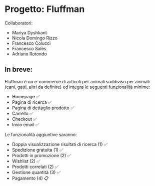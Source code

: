 # Progetto: Fluffman

Collaboratori:
- Mariya Dyshkant
- Nicola Domingo Rizzo
- Francesco Colucci
- Francesco Sales
- Adriano Rotondo

## In breve:
Fluffman è un e-commerce di articoli per animali suddiviso per animali (cani, gatti, altri da definire) ed integra le seguenti funzionalità minime:
- Homepage ✅
- Pagina di ricerca ✅
- Pagina di dettaglio prodotto ✅
- Carrello ✅
- Checkout ✅
- Invio email ✅

Le funzionalità aggiuntive saranno:
- Doppia visualizzazione risultati di ricerca (1) ✅
- Spedizione gratuita (1) ✅
- Prodotti in promozione (2) ✅
- Wishlist (2) ✅
- Prodotti correlati (2) ✅
- Gestione quantità (3) ✅
- Pagamento (4) 📋
